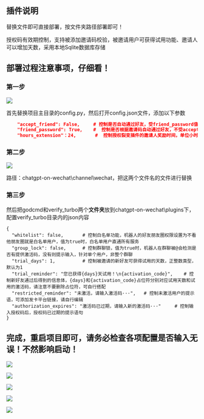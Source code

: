 ## 插件说明

替换文件即可直接部署，按文件夹路径部署即可！

授权码有效期控制，支持被添加邀请码校验，被邀请用户可获得试用功能、邀请人可以增加天数，采用本地Sqlite数据库存储



## 部署过程注意事项，仔细看！

### 第一步

![](https://github.com/chazzjimel/verify_turbo/blob/main/doc/images/001.png)

首先替换项目主目录的config.py，然后打开config.json文件，添加以下参数

```json
    "accept_friend": False,     # 控制是否自动通过好友，受friend_password值影响，为真此项失效，可选项，默认为关
    "friend_password": True,    #  控制是否根据邀请码自动通过好友，不受accept_friend值影响，可选项，默认为关
    "hours_extension"：24,       #  控制授权裂变插件的邀请人奖励时间，单位小时
```



### 第二步

![](https://github.com/chazzjimel/verify_turbo/blob/main/doc/images/002.png)

路径：chatgpt-on-wechat\channel\wechat，把这两个文件名的文件进行替换



### 第三步

然后把godcmd和verify_turbo两个**文件夹**放到chatgpt-on-wechat\plugins下，配置verify_turbo目录内的json内容

```
{
  "whitelist": false,		# 控制白名单功能，机器人的好友朋友圈权限设置为不看他朋友圈就是白名单用户，值为true时，白名单用户直通所有服务
  "group_lock": false,		# 控制群聊锁，值为true时，机器人在群聊被@会检测是否有提供激活码，没有则提示输入，针对单个用户，非整个群聊
  "trial_days": 1,			# 控制被邀请的新好友可获得试用的天数，正整数类型，默认为1
  "trial_reminder": "您已获得{days}天试用！\n{activation_code}",	# 控制新好友通过后得到的信息体，{days}和{activation_code}占位符分别对应试用天数和试用的激活码，请注意不要删除占位符，可自行搭配
  "restricted_reminder": "未激活，请输入激活码···",	# 控制未激活用户的提示语，可添加发卡平台链接，请自行编辑
  "authorization_expires": "激活码已过期，请输入新的激活码···"		# 控制输入授权码后，授权码已过期的提示语句
}
```



## 完成，重启项目即可，请务必检查各项配置是否输入无误！不然影响启动！



![](https://github.com/chazzjimel/verify_turbo/blob/main/doc/images/003.png)

![](https://github.com/chazzjimel/verify_turbo/blob/main/doc/images/004.png)

![](https://github.com/chazzjimel/verify_turbo/blob/main/doc/images/006.png)

![](https://github.com/chazzjimel/verify_turbo/blob/main/doc/images/007.png)

![](https://github.com/chazzjimel/verify_turbo/blob/main/doc/images/005.jpg)
